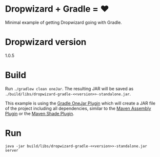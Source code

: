 # Dropwizard + Gradle = &hearts;

Minimal example of getting Dropwizard going with Gradle.

# Dropwizard version
1.0.5

# Build

Run `./gradlew clean oneJar`. The resulting JAR will be saved as `./build/libs/dropwizard-gradle-<<version>>-standalone.jar`.

This example is using the [Gradle OneJar Plugin](https://github.com/rholder/gradle-one-jar) which will create
a JAR file of the project including all dependencies, similar to the [Maven Assembly Plugin](http://maven.apache.org/plugins/maven-assembly-plugin/)
or the [Maven Shade Plugin](http://maven.apache.org/plugins/maven-shade-plugin/).


# Run

`java -jar build/libs/dropwizard-gradle-<<version>>-standalone.jar server`